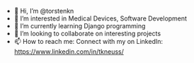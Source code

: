 - 👋 Hi, I’m @torstenkn
- 👀 I’m interested in Medical Devices, Software Development
- 🌱 I’m currently learning Django programming
- 💞️ I’m looking to collaborate on interesting projects
- 📫 How to reach me: Connect with my on LinkedIn: https://www.linkedin.com/in/tkneuss/

<!---
torstenkn/torstenkn is a ✨ special ✨ repository because its `README.md` (this file) appears on your GitHub profile.
You can click the Preview link to take a look at your changes.
--->
